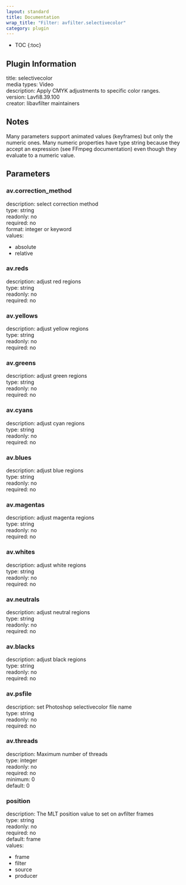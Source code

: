 ```yaml
---
layout: standard
title: Documentation
wrap_title: "Filter: avfilter.selectivecolor"
category: plugin
---
```

* TOC
{:toc}

## Plugin Information

title: selectivecolor  
media types:
Video  
description: Apply CMYK adjustments to specific color ranges.  
version: Lavfi8.39.100  
creator: libavfilter maintainers  

## Notes

Many parameters support animated values (keyframes) but only the numeric ones. Many numeric properties have type string because they accept an expression (see FFmpeg documentation) even though they evaluate to a numeric value.

## Parameters

### av.correction_method

  
description:
select correction method  
type: string  
readonly: no  
required: no  
format: integer or keyword  
values:  

* absolute
* relative

### av.reds

  
description:
adjust red regions  
type: string  
readonly: no  
required: no  

### av.yellows

  
description:
adjust yellow regions  
type: string  
readonly: no  
required: no  

### av.greens

  
description:
adjust green regions  
type: string  
readonly: no  
required: no  

### av.cyans

  
description:
adjust cyan regions  
type: string  
readonly: no  
required: no  

### av.blues

  
description:
adjust blue regions  
type: string  
readonly: no  
required: no  

### av.magentas

  
description:
adjust magenta regions  
type: string  
readonly: no  
required: no  

### av.whites

  
description:
adjust white regions  
type: string  
readonly: no  
required: no  

### av.neutrals

  
description:
adjust neutral regions  
type: string  
readonly: no  
required: no  

### av.blacks

  
description:
adjust black regions  
type: string  
readonly: no  
required: no  

### av.psfile

  
description:
set Photoshop selectivecolor file name  
type: string  
readonly: no  
required: no  

### av.threads

  
description:
Maximum number of threads  
type: integer  
readonly: no  
required: no  
minimum: 0  
default: 0  

### position

  
description:
The MLT position value to set on avfilter frames  
type: string  
readonly: no  
required: no  
default: frame  
values:  

* frame
* filter
* source
* producer

